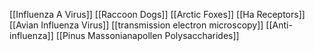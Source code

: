 [[Influenza A Virus]]
[[Raccoon Dogs]]
[[Arctic Foxes]]
[[Ha Receptors]]
[[Avian Influenza Virus]]
[[transmission electron microscopy]]
[[Anti-influenza]]
[[Pinus Massonianapollen Polysaccharides]]
